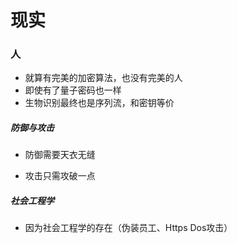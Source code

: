 # 现实

### 人

- 就算有完美的加密算法，也没有完美的人
- 即使有了量子密码也一样
- 生物识别最终也是序列流，和密钥等价

##### 防御与攻击

- 防御需要天衣无缝

- 攻击只需攻破一点

##### 社会工程学

- 因为社会工程学的存在（伪装员工、Https Dos攻击）

